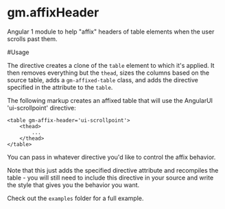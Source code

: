gm.affixHeader
==

Angular 1 module to help "affix" headers of table elements when the user scrolls past them.

#Usage

The directive creates a clone of the `table` element to which it's applied. It then removes everything but the `thead`, sizes the columns
based on the source table, adds a `gm-affixed-table` class, and adds the directive specified in the attribute to the `table`.

The following markup creates an affixed table that will use the AngularUI 'ui-scrollpoint' directive:

	<table gm-affix-header='ui-scrollpoint'>
		<thead>
			...
		</thead>
	</table>

You can pass in whatever directive you'd like to control the affix behavior.

Note that this just adds the specified directive attribute and recompiles the table - you will still need to include this directive
in your source and write the style that gives you the behavior you want.

Check out the `examples` folder for a full example.